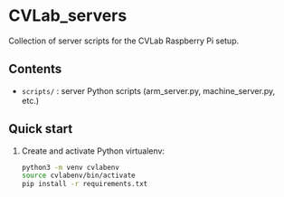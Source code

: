 # CVLab_servers

Collection of server scripts for the CVLab Raspberry Pi setup.

## Contents
- `scripts/` : server Python scripts (arm_server.py, machine_server.py, etc.)

## Quick start
1. Create and activate Python virtualenv:
   ```bash
   python3 -m venv cvlabenv
   source cvlabenv/bin/activate
   pip install -r requirements.txt

